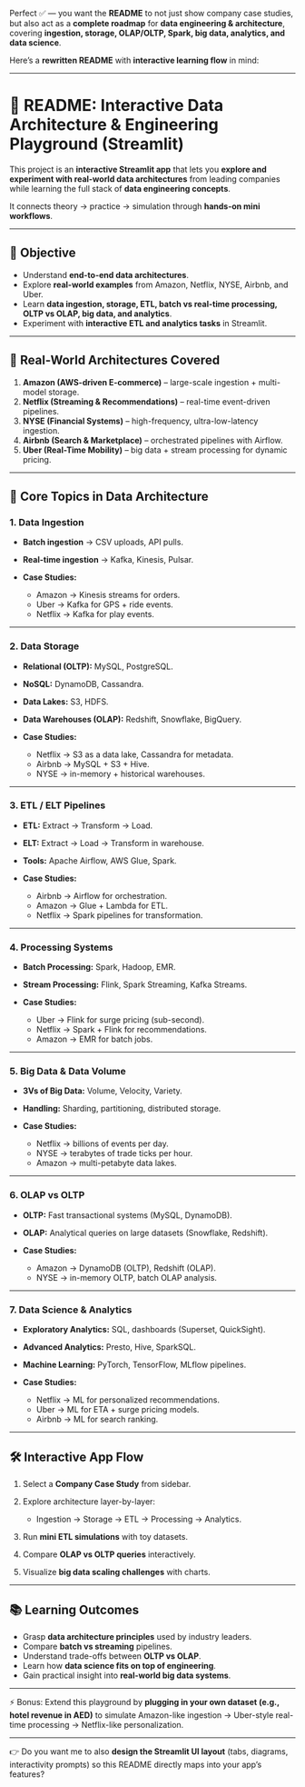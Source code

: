 Perfect ✅ — you want the **README** to not just show company case studies, but also act as a **complete roadmap** for **data engineering & architecture**, covering **ingestion, storage, OLAP/OLTP, Spark, big data, analytics, and data science**.

Here’s a **rewritten README** with **interactive learning flow** in mind:

---

# 📘 README: Interactive Data Architecture & Engineering Playground (Streamlit)

This project is an **interactive Streamlit app** that lets you **explore and experiment with real-world data architectures** from leading companies while learning the full stack of **data engineering concepts**.

It connects theory → practice → simulation through **hands-on mini workflows**.

---

## **🎯 Objective**

* Understand **end-to-end data architectures**.
* Explore **real-world examples** from Amazon, Netflix, NYSE, Airbnb, and Uber.
* Learn **data ingestion, storage, ETL, batch vs real-time processing, OLTP vs OLAP, big data, and analytics**.
* Experiment with **interactive ETL and analytics tasks** in Streamlit.

---

## **🏢 Real-World Architectures Covered**

1. **Amazon (AWS-driven E-commerce)** – large-scale ingestion + multi-model storage.
2. **Netflix (Streaming & Recommendations)** – real-time event-driven pipelines.
3. **NYSE (Financial Systems)** – high-frequency, ultra-low-latency ingestion.
4. **Airbnb (Search & Marketplace)** – orchestrated pipelines with Airflow.
5. **Uber (Real-Time Mobility)** – big data + stream processing for dynamic pricing.

---

## **📂 Core Topics in Data Architecture**

### **1. Data Ingestion**

* **Batch ingestion** → CSV uploads, API pulls.
* **Real-time ingestion** → Kafka, Kinesis, Pulsar.
* **Case Studies:**

  * Amazon → Kinesis streams for orders.
  * Uber → Kafka for GPS + ride events.
  * Netflix → Kafka for play events.

---

### **2. Data Storage**

* **Relational (OLTP):** MySQL, PostgreSQL.
* **NoSQL:** DynamoDB, Cassandra.
* **Data Lakes:** S3, HDFS.
* **Data Warehouses (OLAP):** Redshift, Snowflake, BigQuery.
* **Case Studies:**

  * Netflix → S3 as a data lake, Cassandra for metadata.
  * Airbnb → MySQL + S3 + Hive.
  * NYSE → in-memory + historical warehouses.

---

### **3. ETL / ELT Pipelines**

* **ETL:** Extract → Transform → Load.
* **ELT:** Extract → Load → Transform in warehouse.
* **Tools:** Apache Airflow, AWS Glue, Spark.
* **Case Studies:**

  * Airbnb → Airflow for orchestration.
  * Amazon → Glue + Lambda for ETL.
  * Netflix → Spark pipelines for transformation.

---

### **4. Processing Systems**

* **Batch Processing:** Spark, Hadoop, EMR.
* **Stream Processing:** Flink, Spark Streaming, Kafka Streams.
* **Case Studies:**

  * Uber → Flink for surge pricing (sub-second).
  * Netflix → Spark + Flink for recommendations.
  * Amazon → EMR for batch jobs.

---

### **5. Big Data & Data Volume**

* **3Vs of Big Data:** Volume, Velocity, Variety.
* **Handling:** Sharding, partitioning, distributed storage.
* **Case Studies:**

  * Netflix → billions of events per day.
  * NYSE → terabytes of trade ticks per hour.
  * Amazon → multi-petabyte data lakes.

---

### **6. OLAP vs OLTP**

* **OLTP:** Fast transactional systems (MySQL, DynamoDB).
* **OLAP:** Analytical queries on large datasets (Snowflake, Redshift).
* **Case Studies:**

  * Amazon → DynamoDB (OLTP), Redshift (OLAP).
  * NYSE → in-memory OLTP, batch OLAP analysis.

---

### **7. Data Science & Analytics**

* **Exploratory Analytics:** SQL, dashboards (Superset, QuickSight).
* **Advanced Analytics:** Presto, Hive, SparkSQL.
* **Machine Learning:** PyTorch, TensorFlow, MLflow pipelines.
* **Case Studies:**

  * Netflix → ML for personalized recommendations.
  * Uber → ML for ETA + surge pricing models.
  * Airbnb → ML for search ranking.

---

## **🛠️ Interactive App Flow**

1. Select a **Company Case Study** from sidebar.
2. Explore architecture layer-by-layer:

   * Ingestion → Storage → ETL → Processing → Analytics.
3. Run **mini ETL simulations** with toy datasets.
4. Compare **OLAP vs OLTP queries** interactively.
5. Visualize **big data scaling challenges** with charts.

---

## **📚 Learning Outcomes**

* Grasp **data architecture principles** used by industry leaders.
* Compare **batch vs streaming** pipelines.
* Understand trade-offs between **OLTP vs OLAP**.
* Learn how **data science fits on top of engineering**.
* Gain practical insight into **real-world big data systems**.

---

⚡ Bonus: Extend this playground by **plugging in your own dataset (e.g., hotel revenue in AED)** to simulate Amazon-like ingestion → Uber-style real-time processing → Netflix-like personalization.

---

👉 Do you want me to also **design the Streamlit UI layout** (tabs, diagrams, interactivity prompts) so this README directly maps into your app’s features?
